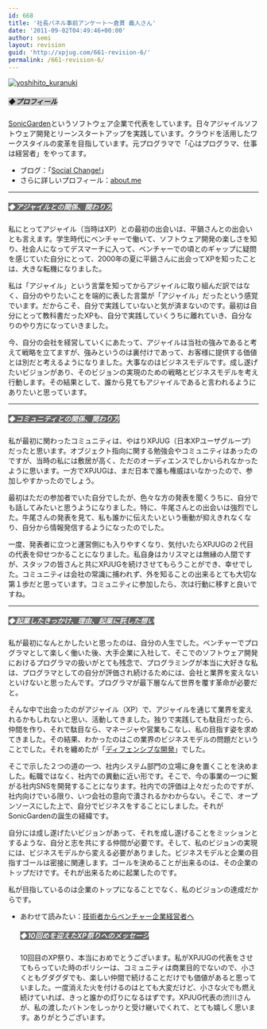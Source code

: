```yaml
---
id: 668
title: '社長パネル事前アンケート～倉貫 義人さん'
date: '2011-09-02T04:49:46+00:00'
author: semi
layout: revision
guid: 'http://xpjug.com/661-revision-6/'
permalink: /661-revision-6/
---
```


[![](http://xpjug.com/wp-content/uploads/2011/09/yoshihito_kuranuki-150x150.jpg "yoshihito_kuranuki")](http://xpjug.com/wp-content/uploads/2011/09/yoshihito_kuranuki.jpg)

##### <font style="background-color:#cccccc">◆プロフィール</font>

[SonicGarden](http://www.sonicgarden.jp/)というソフトウェア企業で代表をしています。日々アジャイルソフトウェア開発とリーンスタートアップを実践しています。クラウドを活用したワークスタイルの変革を目指しています。元プログラマで「心はプログラマ、仕事は経営者」をやってます。

- ブログ：「[Social Change!](http://kuranuki.sonicgarden.jp/)」
- さらに詳しいプロフィール：[about.me](http://about.me/yoshihito.kuranuki)

---

##### <font color="#ffffff" style="background-color:#696969">◆アジャイルとの関係、関わり方</font>

私にとってアジャイル（当時はXP）との最初の出会いは、平鍋さんとの出会いとも言えます。学生時代にベンチャーで働いて、ソフトウェア開発の楽しさを知り、社会人になってデスマーチに入って、ベンチャーでの頃とのギャップに疑問を感じていた自分にとって、2000年の夏に平鍋さんに出会ってXPを知ったことは、大きな転機になりました。

私は「アジャイル」という言葉を知ってからアジャイルに取り組んだ訳ではなく、自分のやりたいことを端的に表した言葉が「アジャイル」だったという感覚でいます。だからこそ、自分で実践していないと気が済まないのです。最初は自分にとって教科書だったXPも、自分で実践していくうちに離れていき、自分なりのやり方になっていきました。

今、自分の会社を経営していくにあたって、アジャイルは当社の強みであると考えて戦略を立てますが、強みというのは裏付けであって、お客様に提供する価値とは別だと考えるようになりました。大事なのはビジネスモデルです。成し遂げたいビジョンがあり、そのビジョンの実現のための戦略とビジネスモデルを考え行動します。その結果として、誰から見てもアジャイルであると言われるようにありたいと思っています。

---

##### <font color="#ffffff" style="background-color:#696969">◆コミュニティとの関係、関わり方</font>

私が最初に関わったコミュニティは、やはりXPJUG（日本XPユーザグループ）だったと思います。オブジェクト指向に関する勉強会やコミュニティはあったのですが、当時の私には敷居が高く、ただのオーディエンスでしかいられなかったように思います。一方でXPJUGは、まだ日本で誰も権威はいなかったので、参加しやすかったのでしょう。

最初はただの参加者でいた自分でしたが、色々な方の発表を聞くうちに、自分でも話してみたいと思うようになりました。特に、牛尾さんとの出会いは強烈でした。牛尾さんの発表を見て、私も誰かに伝えたいという衝動が抑えきれなくなり、自分から情報発信するようになったのでした。

一度、発表者に立つと運営側にも入りやすくなり、気付いたらXPJUGの２代目の代表を仰せつかることになりました。私自身はカリスマとは無縁の人間ですが、スタッフの皆さんと共にXPJUGを続けさせてもらうことができ、幸せでした。コミュニティは会社の常識に捕われず、外を知ることの出来るとても大切な第１歩だと思っています。コミュニティに参加したら、次は行動に移すと良いですね。

---

##### <font color="#ffffff" style="background-color:#696969">◆起業したきっかけ、理由、起業に託した想い</font>

私が最初になんとかしたいと思ったのは、自分の人生でした。ベンチャーでプログラマとして楽しく働いた後、大手企業に入社して、そこでのソフトウェア開発におけるプログラマの扱いがとても残念で、プログラミングが本当に大好きな私は、プログラマとしての自分が評価され続けるためには、会社と業界を変えないといけないと思ったんです。プログラマが最下層なんて世界を覆す革命が必要だと。

そんな中で出会ったのがアジャイル（XP）で、アジャイルを通じて業界を変えれるかもしれないと思い、活動してきました。独りで実践しても駄目だったら、仲間を作り、それで駄目なら、マネージャや営業もこなし、私の目指す姿を求めてきました。その結果、わかったのはこの業界のビジネスモデルの問題だということでした。それを纏めたが「[ディフェンシブな開発](http://d.hatena.ne.jp/kuranuki/20060116/p1)」でした。

そこで示した２つの道の一つ、社内システム部門の立場に身を置くことを決めました。転職ではなく、社内での異動に近い形です。そこで、今の事業の一つに繋がる社内SNSを開発することになります。社内での評価は上々だったのですが、社内向けでいる限り、いつ会社の意向で潰されるかわからない。そこで、オープンソースにした上で、自分でビジネスをすることにしました。それがSonicGardenの誕生の経緯です。

自分には成し遂げたいビジョンがあって、それを成し遂げることをミッションとするような、自分と志を共にする仲間が必要です。そして、私のビジョンの実現には、ビジネスモデルから変える必要がありました。ビジネスモデルと企業の目指すゴールは密接に関連します。ゴールを決めることが出来るのは、その企業のトップだけです。それが出来るために起業したのです。

私が目指しているのは企業のトップになることでなく、私のビジョンの達成だからです。

- あわせて読みたい：[技術者からベンチャー企業経営者へ](http://kuranuki.sonicgarden.jp/2011/06/post-23.html)  
    ##### <font color="#ffffff" style="background-color:#696969">◆10回めを迎えたXP祭りへのメッセージ</font>
    
    10回目のXP祭り、本当におめでとうございます。私がXPJUGの代表をさせてもらっていた時のポリシーは、コミュニティは商業目的でないので、小さくともグダグダでも、楽しい仲間で続けることだけでも価値があると思っていました。一度消えた火を付けるのはとても大変だけど、小さな火でも燃え続けていれば、きっと誰かの灯りになるはずです。XPJUG代表の渋川さんが、私の渡したバトンをしっかりと受け継いでくれて、とても嬉しく思います。ありがとうございます。